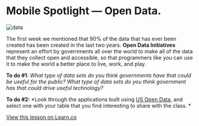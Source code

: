# Mobile Spotlight — Open Data.

![data](http://cartodb.s3.amazonaws.com/tumblr/posts/nycbigapps.png)

The first week we mentioned that 90% of the data that has ever been created has been created in the last two years.  **Open Data Initiatives** represent an effort by governments all over the world to make all of the data that they collect open and accessible, so that programmers like you can use it to make the world a better place to live, work, and play.  

**To do #1**: *What type of data sets do you think governments have that could be useful for the public?  What type of data sets do you think government has that could drive useful technology?*


**To do #2:** *Look through the applications built using [US Open Data](https://www.data.gov/applications), and select one with your table that you find interesting to share with the class. * 

<a href='https://learn.co/lessons/mobileSpotlight-openData' data-visibility='hidden'>View this lesson on Learn.co</a>

